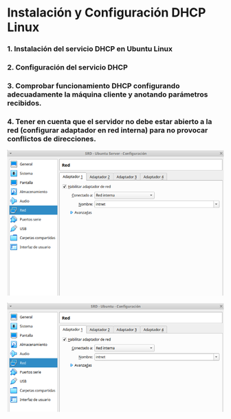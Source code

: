 # **Instalación y Configuración DHCP Linux**

### **1. Instalación del servicio DHCP en Ubuntu Linux**

### **2. Configuración del servicio DHCP**


### **3. Comprobar funcionamiento DHCP configurando adecuadamente la máquina cliente y anotando parámetros recibidos.**

### **4. Tener en cuenta que el servidor no debe estar abierto a la red (configurar adaptador en red interna) para no provocar conflictos de direcciones.**

![](img/101.png)

![](img/102.png)
